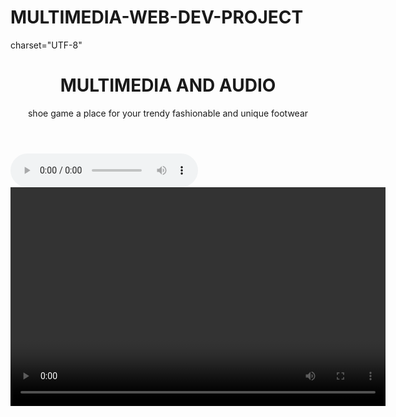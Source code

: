 # MULTIMEDIA-WEB-DEV-PROJECT
<!DOCTYPE html>
<html lang="en">
    <head>
        <meta>charset="UTF-8"
        <meta name="viewport" content="width=device-width, initial-scale=1.0">
        <meta name="sneakers" content="latest sneakers , trendy sneakers ,original sneakers">
        <title>shoe game sneakers</title>
        <body>
            <header>
                <h1>MULTIMEDIA AND AUDIO </h1>
                <p>shoe game a place for your trendy fashionable and unique footwear</p>
            </header> 
        <main>
            <audio controls autoplay>
                <source src="audio.mp3" type="audio/mpeg">
                Your browser does not support the audio element.
            </audio>
            <video width="600" height="350">
                source src="video.mp4" type="video/mp4">
                Your browser does not support the video element.

            </video>
            <form>
                <h2>regestration form</h2>
            <label for="name">Full name</label>
            <input type="text" id="name" name="name" required>
            <br><br>
            <label for="password">password</label>
            <input type="password" id="password" name="password" minlength="6" required>
        <br><br>
        <label for="Age">Age</label>
        <input type="number" id="age" name="age" min="18" max="100" required>
        <br><br>
        <input type="submit" value="register">
            </form>
            <h3>OUR FEATURED IMAGE</h3>
            <image src="c:\PLP CODE ASSIGNM\HTML ASSIGNMENT 2\a3e646a91407ad526e73a306ab3f7b24.jpg" alt="sneakers" width="500"></image>
        
            <h4>price list</h4>
            <table boarder="1">
                <tr>
                    <th>product</th>
                    <th>price</th>
                    <th>quantity</th>
                    <th>offer</th>
                </tr>
                <tr>
                    <th>smartphone</th>
                    <th>14000</th>
                    <th>3</th>
                    <th>12000</th>
                </tr>
                <tr>
                    <th>smartwatch</th>
                    <th>6000</th>
                    <th>3</th>
                    <th>3000</th>
                </tr>
            </table>
            <h4>top 3 favourite tv shows</h4>
            <ul>
                <li>all american</li>
                <li>no lies</li>
                <li>the chi</li>
            </ul>
            <image src=https://images.pexels.com/photos/31208192/pexels-photo-31208192/free-photo-of-abstract-portrait-with-dynamic-lighting-effects.jpeg?auto=compress&cs=tinysrgb&w=600&lazy=load></image>
<image height="600" width="400" src="https://images.pexels.com/photos/31208192/pexels-photo-31208192/free-photo-of-abstract-portrait-with-dynamic-lighting-effects.jpeg?auto=compress&cs=tinysrgb&w=600&lazy=load"></image>
        </main>
        </body>
        
</html>
